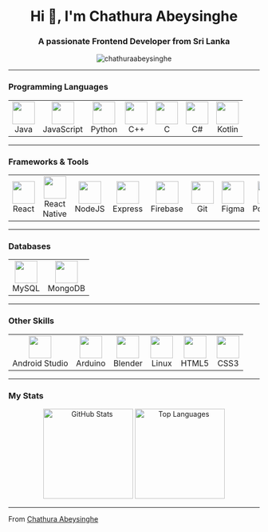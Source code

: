 <h1 align="center">Hi 👋, I'm Chathura Abeysinghe</h1>
<h3 align="center">A passionate Frontend Developer from Sri Lanka</h3>

<p align="center">
  <img src="https://komarev.com/ghpvc/?username=chathuraabeysinghe&label=Profile%20views&color=0e75b6&style=flat" alt="chathuraabeysinghe" />
</p>

---

### Programming Languages  
<table align="center">
  <tr>
    <td align="center"><img src="https://skillicons.dev/icons?i=java" width="45"/><br>Java</td>
    <td align="center"><img src="https://skillicons.dev/icons?i=js" width="45"/><br>JavaScript</td>
    <td align="center"><img src="https://skillicons.dev/icons?i=python" width="45"/><br>Python</td>
    <td align="center"><img src="https://skillicons.dev/icons?i=cpp" width="45"/><br>C++</td>
    <td align="center"><img src="https://skillicons.dev/icons?i=c" width="45"/><br>C</td>
    <td align="center"><img src="https://skillicons.dev/icons?i=cs" width="45"/><br>C#</td>
    <td align="center"><img src="https://skillicons.dev/icons?i=kotlin" width="45"/><br>Kotlin</td>
  </tr>
</table>

---

### Frameworks & Tools  
<table align="center">
  <tr>
    <td align="center"><img src="https://skillicons.dev/icons?i=react" width="45"/><br>React</td>
    <td align="center"><img src="https://skillicons.dev/icons?i=react" width="45"/><br>React Native</td>
    <td align="center"><img src="https://skillicons.dev/icons?i=nodejs" width="45"/><br>NodeJS</td>
    <td align="center"><img src="https://skillicons.dev/icons?i=express" width="45"/><br>Express</td>
    <td align="center"><img src="https://skillicons.dev/icons?i=firebase" width="45"/><br>Firebase</td>
    <td align="center"><img src="https://skillicons.dev/icons?i=git" width="45"/><br>Git</td>
    <td align="center"><img src="https://skillicons.dev/icons?i=figma" width="45"/><br>Figma</td>
    <td align="center"><img src="https://skillicons.dev/icons?i=postman" width="45"/><br>Postman</td>
  </tr>
</table>

---

### Databases  
<table align="center">
  <tr>
    <td align="center"><img src="https://skillicons.dev/icons?i=mysql" width="45"/><br>MySQL</td>
    <td align="center"><img src="https://skillicons.dev/icons?i=mongodb" width="45"/><br>MongoDB</td>
  </tr>
</table>

---

### Other Skills  
<table align="center">
  <tr>
    <td align="center"><img src="https://skillicons.dev/icons?i=androidstudio" width="45"/><br>Android Studio</td>
    <td align="center"><img src="https://skillicons.dev/icons?i=arduino" width="45"/><br>Arduino</td>
    <td align="center"><img src="https://skillicons.dev/icons?i=blender" width="45"/><br>Blender</td>
    <td align="center"><img src="https://skillicons.dev/icons?i=linux" width="45"/><br>Linux</td>
    <td align="center"><img src="https://skillicons.dev/icons?i=html" width="45"/><br>HTML5</td>
    <td align="center"><img src="https://skillicons.dev/icons?i=css" width="45"/><br>CSS3</td>
  </tr>
</table>

---

### My Stats  
<p align="center">
  <img src="https://github-readme-stats.vercel.app/api?username=chathuraabeysinghe&show_icons=true&theme=radical" alt="GitHub Stats" height="180"/>
  <img src="https://github-readme-stats.vercel.app/api/top-langs?username=chathuraabeysinghe&show_icons=true&locale=en&layout=compact&theme=radical" alt="Top Languages" height="180"/>
</p>

---

From [Chathura Abeysinghe](https://github.com/chathuraabeysinghe)
